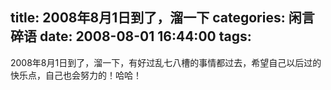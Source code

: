 title: 2008年8月1日到了，溜一下
categories: 闲言碎语
date: 2008-08-01 16:44:00
tags:
---

2008年8月1日到了，溜一下，有好过乱七八槽的事情都过去，希望自己以后过的快乐点，自己也会努力的！哈哈！